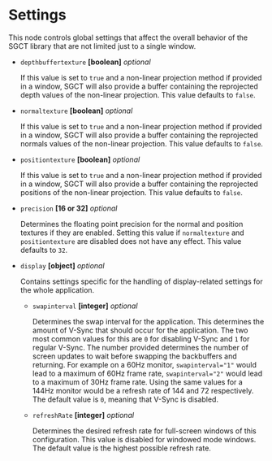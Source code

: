 # Settings
This node controls global settings that affect the overall behavior of the SGCT library that are not limited just to a single window.

- `depthbuffertexture` **[boolean]** _optional_

  If this value is set to `true` and a non-linear projection method if provided in a window, SGCT will also provide a buffer containing the reprojected depth values of the non-linear projection. This value defaults to `false`.

- `normaltexture` **[boolean]** _optional_

  If this value is set to `true` and a non-linear projection method if provided in a window, SGCT will also provide a buffer containing the reprojected normals values of the non-linear projection. This value defaults to `false`.

- `positiontexture` **[boolean]** _optional_

  If this value is set to `true` and a non-linear projection method if provided in a window, SGCT will also provide a buffer containing the reprojected positions of the non-linear projection. This value defaults to `false`.

- `precision` **[16 or 32]** _optional_

  Determines the floating point precision for the normal and position textures if they are enabled. Setting this value if `normaltexture` and `positiontexture` are disabled does not have any effect. This value defaults to `32`.

- `display` **[object]** _optional_

  Contains settings specific for the handling of display-related settings for the whole application.

  - `swapinterval` **[integer]** _optional_

    Determines the swap interval for the application. This determines the amount of V-Sync that should occur for the application. The two most common values for this are `0` for disabling V-Sync and `1` for regular V-Sync. The number provided determines the number of screen updates to wait before swapping the backbuffers and returning. For example on a 60Hz monitor, `swapinterval="1"` would lead to a maximum of 60Hz frame rate, `swapinterval="2"` would lead to a maximum of 30Hz frame rate. Using the same values for a 144Hz monitor would be a refresh rate of 144 and 72 respectively. The default value is `0`, meaning that V-Sync is disabled.

  - `refreshRate` **[integer]** _optional_

    Determines the desired refresh rate for full-screen windows of this configuration. This value is disabled for windowed mode windows. The default value is the highest possible refresh rate.
